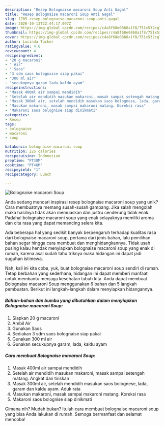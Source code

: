 ```yaml
---
description: "Resep Bolognaise macaroni Soup Anti Gagal"
title: "Resep Bolognaise macaroni Soup Anti Gagal"
slug: 1705-resep-bolognaise-macaroni-soup-anti-gagal
date: 2020-10-13T22:44:17.097Z
image: https://img-global.cpcdn.com/recipes/c4a8f68e0868a1f8/751x532cq70/bolognaise-macaroni-soup-foto-resep-utama.jpg
thumbnail: https://img-global.cpcdn.com/recipes/c4a8f68e0868a1f8/751x532cq70/bolognaise-macaroni-soup-foto-resep-utama.jpg
cover: https://img-global.cpcdn.com/recipes/c4a8f68e0868a1f8/751x532cq70/bolognaise-macaroni-soup-foto-resep-utama.jpg
author: Lucinda Tucker
ratingvalue: 4.6
reviewcount: 4
recipeingredient:
- "20 g macaroni"
- " Air"
- " Saos"
- "3 sdm saos bolognaise siap pakai"
- "300 ml air"
- "secukupnya garam lada kaldu ayam"
recipeinstructions:
- "Masak 400ml air sampai mendidih"
- "Setelah air mendidih masukan makaroni, masak sampai setengah matang. Angkat dan tiriskan"
- "Masak 300ml air, setelah mendidih masukan saos bolognese, lada, garam dan kaldu ayam. Aduk rata"
- "Masukan makaroni, masak sampai makaroni matang. Koreksi rasa"
- "Makaroni saos bolognise siap dinikmati"
categories:
- Resep
tags:
- bolognaise
- macaroni
- soup

katakunci: bolognaise macaroni soup 
nutrition: 226 calories
recipecuisine: Indonesian
preptime: "PT30M"
cooktime: "PT46M"
recipeyield: "1"
recipecategory: Lunch

---
```



![Bolognaise macaroni Soup](https://img-global.cpcdn.com/recipes/c4a8f68e0868a1f8/751x532cq70/bolognaise-macaroni-soup-foto-resep-utama.jpg)

Anda sedang mencari inspirasi resep bolognaise macaroni soup yang unik? Cara membuatnya memang susah-susah gampang. Jika salah mengolah maka hasilnya tidak akan memuaskan dan justru cenderung tidak enak. Padahal bolognaise macaroni soup yang enak selayaknya memiliki aroma dan cita rasa yang dapat memancing selera kita.



Ada beberapa hal yang sedikit banyak berpengaruh terhadap kualitas rasa dari bolognaise macaroni soup, pertama dari jenis bahan, lalu pemilihan bahan segar hingga cara membuat dan menghidangkannya. Tidak usah pusing kalau hendak menyiapkan bolognaise macaroni soup yang enak di rumah, karena asal sudah tahu triknya maka hidangan ini dapat jadi suguhan istimewa.


Nah, kali ini kita coba, yuk, buat bolognaise macaroni soup sendiri di rumah. Tetap berbahan yang sederhana, hidangan ini dapat memberi manfaat untuk membantu menjaga kesehatan tubuh kita. Anda dapat membuat Bolognaise macaroni Soup menggunakan 6 bahan dan 5 langkah pembuatan. Berikut ini langkah-langkah dalam menyiapkan hidangannya.

<!--inarticleads1-->

##### Bahan-bahan dan bumbu yang dibutuhkan dalam menyiapkan Bolognaise macaroni Soup:

1. Siapkan 20 g macaroni
1. Ambil  Air
1. Gunakan  Saos
1. Sediakan 3 sdm saos bolognaise siap pakai
1. Gunakan 300 ml air
1. Gunakan secukupnya garam, lada, kaldu ayam




<!--inarticleads2-->

##### Cara membuat Bolognaise macaroni Soup:

1. Masak 400ml air sampai mendidih
1. Setelah air mendidih masukan makaroni, masak sampai setengah matang. Angkat dan tiriskan
1. Masak 300ml air, setelah mendidih masukan saos bolognese, lada, garam dan kaldu ayam. Aduk rata
1. Masukan makaroni, masak sampai makaroni matang. Koreksi rasa
1. Makaroni saos bolognise siap dinikmati




Gimana nih? Mudah bukan? Itulah cara membuat bolognaise macaroni soup yang bisa Anda lakukan di rumah. Semoga bermanfaat dan selamat mencoba!
